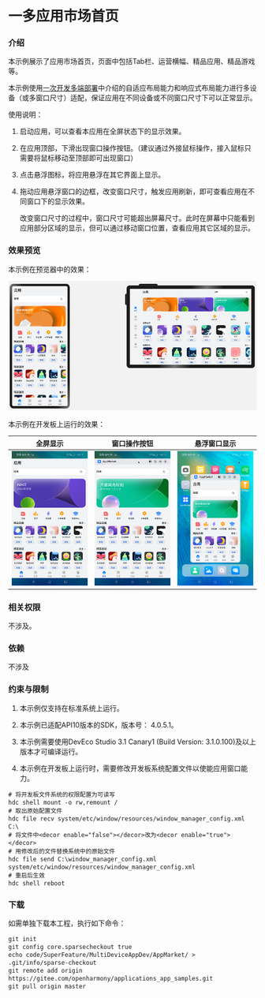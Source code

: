 # 一多应用市场首页

### 介绍
本示例展示了应用市场首页，页面中包括Tab栏、运营横幅、精品应用、精品游戏等。

本示例使用[一次开发多端部署](https://gitee.com/openharmony/docs/tree/master/zh-cn/application-dev/key-features/multi-device-app-dev)中介绍的自适应布局能力和响应式布局能力进行多设备（或多窗口尺寸）适配，保证应用在不同设备或不同窗口尺寸下可以正常显示。

使用说明：

1. 启动应用，可以查看本应用在全屏状态下的显示效果。

2. 在应用顶部，下滑出现窗口操作按钮。（建议通过外接鼠标操作，接入鼠标只需要将鼠标移动至顶部即可出现窗口）

3. 点击悬浮图标，将应用悬浮在其它界面上显示。

4. 拖动应用悬浮窗口的边框，改变窗口尺寸，触发应用刷新，即可查看应用在不同窗口下的显示效果。

   改变窗口尺寸的过程中，窗口尺寸可能超出屏幕尺寸。此时在屏幕中只能看到应用部分区域的显示，但可以通过移动窗口位置，查看应用其它区域的显示。

### 效果预览

本示例在预览器中的效果：

![](screenshots/Devices/preview.png)

本示例在开发板上运行的效果：

| 全屏显示                         | 窗口操作按钮                      | 悬浮窗口显示                      |
| ----------------------------- | -------------------------------------------- | -------------------------------------------- |
| ![](screenshots/Devices/img.png) | ![](screenshots/Devices/img2.png) | ![](screenshots/Devices/img3.png) |



### 相关权限

不涉及。

### 依赖

不涉及

### 约束与限制
1. 本示例仅支持在标准系统上运行。

2. 本示例已适配API10版本的SDK，版本号： 4.0.5.1。

3. 本示例需要使用DevEco Studio 3.1 Canary1 (Build Version: 3.1.0.100)及以上版本才可编译运行。

4. 本示例在开发板上运行时，需要修改开发板系统配置文件以使能应用窗口能力。

```shell
# 将开发板文件系统的权限配置为可读写
hdc shell mount -o rw,remount /
# 取出原始配置文件
hdc file recv system/etc/window/resources/window_manager_config.xml C:\
# 将文件中<decor enable="false"></decor>改为<decor enable="true"></decor>
# 用修改后的文件替换系统中的原始文件
hdc file send C:\window_manager_config.xml system/etc/window/resources/window_manager_config.xml
# 重启后生效
hdc shell reboot
```

### 下载

如需单独下载本工程，执行如下命令：
```
git init
git config core.sparsecheckout true
echo code/SuperFeature/MultiDeviceAppDev/AppMarket/ > .git/info/sparse-checkout
git remote add origin https://gitee.com/openharmony/applications_app_samples.git
git pull origin master
```